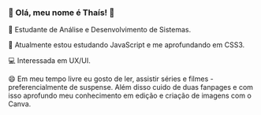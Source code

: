 ### 🌸 Olá, meu nome é Thaís! 🌸

<!--
**zarosthais/zarosthais** is a ✨ _special_ ✨ repository because its `README.md` (this file) appears on your GitHub profile.

Here are some ideas to get you started:

- 🔭 I’m currently working on ...
- 🌱 I’m currently learning ...
- 👯 I’m looking to collaborate on ...
- 🤔 I’m looking for help with ...
- 💬 Ask me about ...
- 📫 How to reach me: ...
-  Pronouns: ...
- ⚡ Fun fact: ...
-->

📕 Estudante de Análise e Desenvolvimento de Sistemas.

🌱 Atualmente estou estudando JavaScript e me aprofundando em CSS3.

💻 Interessada em UX/UI.

😄 Em meu tempo livre eu gosto de ler, assistir séries e filmes - preferencialmente de suspense. Além disso cuido de duas fanpages e com isso aprofundo meu conhecimento em edição e criação de imagens com o Canva.

